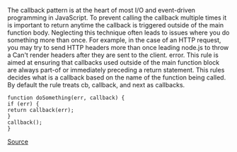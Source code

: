 The callback pattern is at the heart of most I/O and event-driven programming in JavaScript.
To prevent calling the callback multiple times it is important to return anytime the callback is triggered outside of the main function body. Neglecting this technique often leads to issues where you do something more than once. For example, in the case of an HTTP request, you may try to send HTTP headers more than once leading node.js to throw a Can't render headers after they are sent to the client. error.
This rule is aimed at ensuring that callbacks used outside of the main function block are always part-of or immediately preceding a return statement. This rules decides what is a callback based on the name of the function being called. By default the rule treats cb, callback, and next as callbacks.

```
function doSomething(err, callback) {
if (err) {
return callback(err);
}
callback();
}

```

[Source](http://eslint.org/docs/rules/callback-return)
